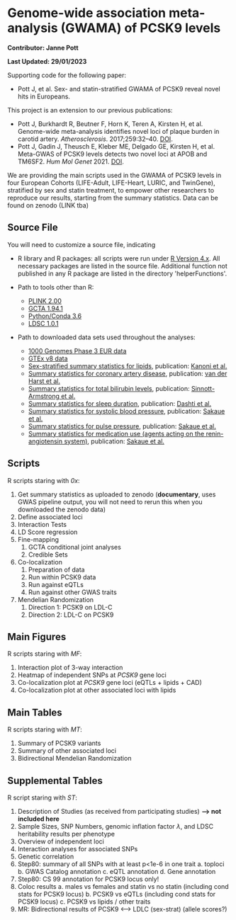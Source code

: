 # Genome-wide association meta-analysis (GWAMA) of PCSK9 levels

**Contributor: Janne Pott**

**Last Updated: 29/01/2023**

Supporting code for the following paper:

* Pott J, et al. Sex- and statin-stratified GWAMA of PCSK9 reveal novel hits in Europeans. 

This project is an extension to our previous publications:

* Pott J, Burkhardt R, Beutner F, Horn K, Teren A, Kirsten H, et al. Genome-wide meta-analysis identifies novel loci of plaque burden in carotid artery. _Atherosclerosis_. 2017;259:32–40. [DOI](https://doi.org/10.1016/j.atherosclerosis.2017.02.018).
* Pott J, Gadin J, Theusch E, Kleber ME, Delgado GE, Kirsten H, et al. Meta-GWAS of PCSK9 levels detects two novel loci at APOB and TM6SF2. _Hum Mol Genet_ 2021. [DOI](https://doi.org/10.1093/hmg/ddab279).

We are providing the main scripts used in the GWAMA of PCSK9 levels in four European Cohorts (LIFE-Adult, LIFE-Heart, LURIC, and TwinGene), stratified by sex and statin treatment, to empower other researchers to reproduce our results, starting from the summary statistics. Data can be found on zenodo (LINK tba)

## Source File

You will need to customize a source file, indicating

- R library and R packages: all scripts were run under [R Version 4.x](https://cran.r-project.org/). All necessary packages are listed in the source file. Additional function not published in any R package are listed in the directory 'helperFunctions'. 
- Path to tools other than R: 

    - [PLINK 2.00](https://www.cog-genomics.org/plink/2.0/)
    - [GCTA 1.94.1](https://yanglab.westlake.edu.cn/software/gcta/#Download)
    - [Python/Conda 3.6](https://www.anaconda.com/products/individual)
    - [LDSC 1.0.1](https://github.com/bulik/ldsc)

- Path to downloaded data sets used throughout the analyses:

    - [1000 Genomes Phase 3 EUR data](https://www.internationalgenome.org/data-portal/data-collection/phase-3)
    - [GTEx v8 data](https://gtexportal.org/home/protectedDataAccess)
    - [Sex-stratified summary statistics for lipids](http://csg.sph.umich.edu/willer/public/glgc-lipids2021/), publication: [Kanoni et al.](https://genomebiology.biomedcentral.com/articles/10.1186/s13059-022-02837-1)
    - [Summary statistics for coronary artery disease](https://data.mendeley.com/datasets/gbbsrpx6bs/1), publication: [van der Harst et al.](https://www.ahajournals.org/doi/10.1161/CIRCRESAHA.117.312086)
    - [Summary statistics for total bilirubin levels](http://ftp.ebi.ac.uk/pub/databases/gwas/summary_statistics/GCST90019001-GCST90020000/GCST90019521/), publication: [Sinnott-Armstrong et al.](https://pubmed.ncbi.nlm.nih.gov/33462484/)
    - [Summary statistics for sleep duration](http://ftp.ebi.ac.uk/pub/databases/gwas/summary_statistics/GCST007001-GCST008000/GCST007561/), publication: [Dashti et al.](https://pubmed.ncbi.nlm.nih.gov/30846698/)
    - [Summary statistics for systolic blood pressure](http://ftp.ebi.ac.uk/pub/databases/gwas/summary_statistics/GCST90018001-GCST90019000/GCST90018972/), publication: [Sakaue et al.](https://pubmed.ncbi.nlm.nih.gov/34594039/)
    - [Summary statistics for pulse pressure](http://ftp.ebi.ac.uk/pub/databases/gwas/summary_statistics/GCST90018001-GCST90019000/GCST90018970/), publication: [Sakaue et al.](https://pubmed.ncbi.nlm.nih.gov/34594039/)
    - [Summary statistics for medication use (agents acting on the renin-angiotensin system)](http://ftp.ebi.ac.uk/pub/databases/gwas/summary_statistics/GCST90018001-GCST90019000/GCST90018988/), publication: [Sakaue et al.](https://pubmed.ncbi.nlm.nih.gov/34594039/)
 
## Scripts 

R scripts staring with _0x_:

1. Get summary statistics as uploaded to zenodo (**documentary**, uses GWAS pipeline output, you will not need to rerun this when you downloaded the zenodo data)
2. Define associated loci 
3. Interaction Tests
4. LD Score regression
5. Fine-mapping
    1. GCTA conditional joint analyses
    2. Credible Sets
6. Co-localization
    1. Preparation of data
    2. Run within PCSK9 data
    3. Run against eQTLs
    4. Run against other GWAS traits
7. Mendelian Randomization
    1. Direction 1: PCSK9 on LDL-C
    2. Direction 2: LDL-C on PCSK9
    
## Main Figures

R scripts staring with _MF_:

1. Interaction plot of 3-way interaction
2. Heatmap of independent SNPs at _PCSK9_ gene loci
3. Co-localization plot at _PCSK9_ gene loci (eQTLs + lipids + CAD)
4. Co-localization plot at other associated loci with lipids

## Main Tables

R scripts staring with _MT_:

1. Summary of PCSK9 variants
2. Summary of other associated loci
3. Bidirectional Mendelian Randomization

## Supplemental Tables

R script staring with _ST_:

1. Description of Studies (as received from participating studies) **--> not included here**
2. Sample Sizes, SNP Numbers, genomic inflation factor $\lambda$, and LDSC heritability results per phenotype
3. Overview of independent loci
4. Interaction analyses for associated SNPs
5. Genetic correlation
6. Step80: summary of all SNPs with at least p<1e-6 in one trait 
   a. toploci
   b. GWAS Catalog annotation
   c. eQTL annotation
   d. Gene annotation
7. Step80: CS 99 annotation for PCSK9 locus only!
8. Coloc results
   a. males vs females and statin vs no statin (including cond stats for PCSK9 locus)
   b. PCSK9 vs eQTLs (including cond stats for PCSK9 locus)
   c. PCSK9 vs lipids / other traits
9. MR: Bidirectional results of PCSK9 <--> LDLC (sex-strat) (allele scores?)

